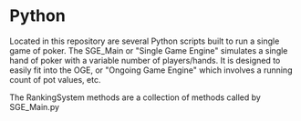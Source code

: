 # Python
Located in this repository are several Python scripts built to run a single game of poker. The SGE_Main or "Single Game Engine" simulates a single hand of poker with a variable number of players/hands. It is designed to easily fit into the OGE, or "Ongoing Game Engine" which involves a running count of pot values, etc.

The RankingSystem methods are a collection of methods called by SGE_Main.py
